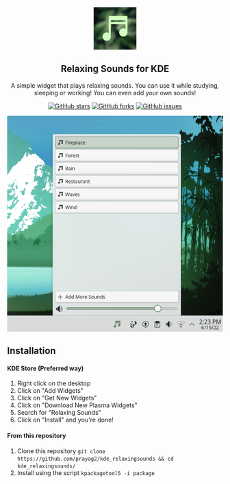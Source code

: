 <p align="center">
  <img src="https://github.com/Prayag2/kde_relaxingsounds/blob/main/assets/logo.png" width=100/>
  <h2 align="center">Relaxing Sounds for KDE</h2>
  <p align="center">A simple widget that plays relaxing sounds. You can use it while studying, sleeping or working! You can even add your own sounds!</center>
</p>

<p align="center">
<a href="https://github.com/prayag2/kde_relaxingsounds/stargazers"><img alt="GitHub stars" src="https://img.shields.io/github/stars/prayag2/kde_relaxingsounds?color=%23a3be8c&style=for-the-badge"></a>
<a href="https://github.com/prayag2/kde_relaxingsounds/network"><img alt="GitHub forks" src="https://img.shields.io/github/forks/prayag2/kde_relaxingsounds?color=%23a3be8c&style=for-the-badge"></a>
<a href="https://github.com/prayag2/kde_relaxingsounds/issues"><img alt="GitHub issues" src="https://img.shields.io/github/issues/prayag2/kde_relaxingsounds?color=%23a3be8c&style=for-the-badge"></a>
</p>

<p align="center">
  <img src="https://github.com/Prayag2/kde_relaxingsounds/blob/main/assets/ss_1.png"/>
</p>

## Installation
#### KDE Store (Preferred way)
1. Right click on the desktop
2. Click on "Add Widgets"
3. Click on "Get New Widgets"
4. Click on "Download New Plasma Widgets"
5. Search for "Relaxing Sounds"
6. Click on "Install" and you're done!

#### From this repository
1. Clone this repository
`git clone https://github.com/prayag2/kde_relaxingsounds && cd kde_relaxingsounds/`
2. Install using the script
`kpackagetool5 -i package`

